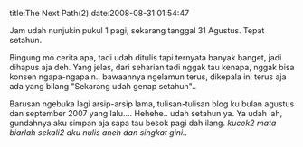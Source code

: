 title:The Next Path(2)
date:2008-08-31 01:54:47

Jam udah nunjukin pukul 1 pagi, sekarang tanggal 31 Agustus. Tepat setahun.

Bingung mo cerita apa, tadi udah ditulis tapi ternyata banyak banget, jadi dihapus aja deh. Yang jelas, dari seharian tadi nggak tau kenapa, nggak bisa konsen ngapa-ngapain.. bawaannya ngelamun terus, dikepala ini terus aja ada yang bilang "Sekarang udah genap setahun"..

Barusan ngebuka lagi arsip-arsip lama, tulisan-tulisan blog ku bulan agustus dan september 2007 yang lalu.... Hehehe.. udah setahun ya. Ya udah lah, gundahnya aku simpan aja sapa tau besok pagi dah ilang. *kucek2 mata*
<em>
 biarlah sekali2 aku nulis aneh dan singkat gini..
</em>